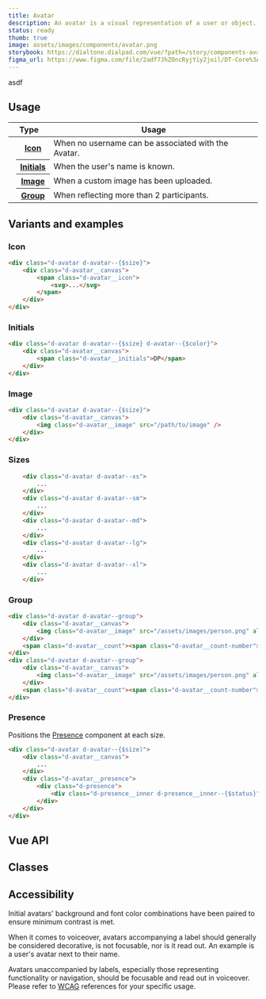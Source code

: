 ```yaml
---
title: Avatar
description: An avatar is a visual representation of a user or object.
status: ready
thumb: true
image: assets/images/components/avatar.png
storybook: https://dialtone.dialpad.com/vue/?path=/story/components-avatar--default
figma_url: https://www.figma.com/file/2adf7JhZOncRyjYiy2joil/DT-Core%3A-Components-7?node-id=8918%3A21289&viewport=137%2C605%2C0.46&t=xHutRjwo1o5zMTgT-11
---
```


<code-well-header>
    <div class="d-d-flex d-ai-center d-flow16">asdf
        <dt-avatar size="lg" icon-name="user" icon-size="500" />
        <dt-avatar size="lg" full-name="dp" color="1000" presence="busy" />
        <dt-avatar size="lg" image-src="/assets/images/person.png" image-alt="avatar user" presence="active" />
    </div>
</code-well-header>

<!-- <component-combinator component-name="DtAvatar" /> -->

## Usage

<table class="d-table dialtone-doc-table d-mb16">
    <colgroup>
        <col class="d-w64">
        <col>
        <col>
        <col>
    </colgroup>
    <thead>
        <tr>
            <th colspan="2">Type</th>
            <th>Usage</th>
        </tr>
    </thead>
    <tbody>
        <tr>
            <td>
                <dt-avatar icon-name="user" icon-size="400" />
            </td>
            <th class="d-ta-left"><a class="d-link" href="#icon">Icon</a></th>
            <td>When no username can be associated with the Avatar.</td>
        </tr>
        <tr>
            <td>
                <dt-avatar full-name="DP" color="1600" />
            </td>
            <th class="d-ta-left"><a class="d-link" href="#initials">Initials</a></th>
            <td>When the user's name is known.</td>
        </tr>
        <tr>
            <td>
                <dt-avatar image-alt="user avatar" image-src="/assets/images/person.png" />
            </td>
            <th class="d-ta-left"><a class="d-link" href="#image">Image</a></th>
            <td>When a custom image has been uploaded.</td>
        </tr>
        <tr>
            <td>
                <dt-avatar image-src="/assets/images/person.png" image-alt="person avatar" :group="3" />
            </td>
            <th class="d-ta-left"><a class="d-link" href="#group">Group</a></th>
            <td>When reflecting more than 2 participants.</td>
        </tr>
    </tbody>
</table>

## Variants and examples

### Icon

<code-well-header>
    <dt-avatar icon-name="user" icon-size="300" />
</code-well-header>

```html
<div class="d-avatar d-avatar--{$size}">
    <div class="d-avatar__canvas">
        <span class="d-avatar__icon">
            <svg>...</svg>
        </span>
    </div>
</div>
```

### Initials

<code-well-header>
    <dt-stack direction="row" gap="500" class="d-wmx50p d-fw-wrap">
      <dt-avatar v-for="color in colors" :color="color" full-name="DP" />
    </dt-stack>
</code-well-header>

```html
<div class="d-avatar d-avatar--{$size} d-avatar--{$color}">
    <div class="d-avatar__canvas">
        <span class="d-avatar__initials">DP</span>
    </div>
</div>
```

### Image

<code-well-header>
  <dt-avatar image-src="/assets/images/person.png" image-alt="avatar user" />
</code-well-header>

```html
<div class="d-avatar d-avatar--{$size}">
    <div class="d-avatar__canvas">
        <img class="d-avatar__image" src="/path/to/image" />
    </div>
</div>
```

### Sizes

<code-well-header>
    <div class="d-d-inline-flex d-ai-center d-flow8">
        <dt-avatar v-for="size in sizes" :size="size" icon-name="user" />
    </div>
</code-well-header>

```html
    <div class="d-avatar d-avatar--xs">
        ...
    </div>
    <div class="d-avatar d-avatar--sm">
        ...
    </div>
    <div class="d-avatar d-avatar--md">
        ...
    </div>
    <div class="d-avatar d-avatar--lg">
        ...
    </div>
    <div class="d-avatar d-avatar--xl">
        ...
    </div>
```

### Group

<code-well-header>
    <div class="d-d-inline-flex d-ai-center d-flow8">
        <dt-avatar :group="11" image-src="/assets/images/person.png" image-alt="Person Avatar" />
        <dt-avatar :group="3" image-src="/assets/images/person.png" image-alt="Person Avatar" />
    </div>
</code-well-header>

```html
<div class="d-avatar d-avatar--group">
    <div class="d-avatar__canvas">
        <img class="d-avatar__image" src="/assets/images/person.png" alt=""/>
    </div>
    <span class="d-avatar__count"><span class="d-avatar__count-number">12</span></span>
</div>
<div class="d-avatar d-avatar--group">
    <div class="d-avatar__canvas">
        <img class="d-avatar__image" src="/assets/images/person.png" alt=""/>
    </div>
    <span class="d-avatar__count"><span class="d-avatar__count-number">1</span></span>
</div>
```

### Presence

Positions the [Presence](/components/presence.html) component at each size.

<code-well-header>
    <div class="d-d-inline-flex d-ai-center d-flow8">
        <dt-avatar size="xs" presence="active" image-src="/assets/images/person.png" image-alt="Person Avatar" />
        <dt-avatar size="sm" presence="away" image-src="/assets/images/person.png" image-alt="Person Avatar" />
        <dt-avatar size="md" presence="busy" image-src="/assets/images/person.png" image-alt="Person Avatar" />
        <dt-avatar size="lg" presence="offline" image-src="/assets/images/person.png" image-alt="Person Avatar" />
        <dt-avatar size="xl" image-src="/assets/images/person.png" image-alt="Person Avatar" />
    </div>
    <div class="d-d-inline-flex d-ai-center d-flow8">
        <dt-avatar size="xs" presence="active" color="1200" />
        <dt-avatar size="sm" presence="away" color="500" full-name="W" />
        <dt-avatar size="md" presence="busy" color="800" full-name="FR" />
        <dt-avatar size="lg" presence="offline" color="1200" full-name="JH" />
        <dt-avatar size="xl" color="1500" full-name="AE" />
    </div>
</code-well-header>

```html
<div class="d-avatar d-avatar--{$size)">
    <div class="d-avatar__canvas">
        ...
    </div>
    <div class="d-avatar__presence">
        <div class="d-presence">
            <div class="d-presence__inner d-presence__inner--{$status}"></div>
        </div>
    </div>
</div>
```

## Vue API

<component-vue-api component-name="avatar" />

## Classes

<component-class-table component-name="avatar"></component-class-table>

## Accessibility

Initial avatars' background and font color combinations have been paired to ensure minimum contrast is met.

When it comes to voiceover, avatars accompanying a label should generally be considered decorative,
is not focusable, nor is it read out. An example is a user's avatar next to their name.

Avatars unaccompanied by labels, especially those representing functionality or navigation, should be focusable and
read out in voiceover. Please refer
to [WCAG](https://www.w3.org/WAI/tutorials/images/decorative) references for
your specific usage.

<script setup>
const colors = ['100', '200', '300', '400', '500', '600', '700', '800', '900', '1000', '1100', '1200', '1300', '1400', '1500', '1600', '1700', '1800'];
const sizes = ['xs', 'sm', 'md', 'lg', 'xl'];
</script>
